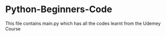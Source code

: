 # Python-Beginners-Code
This file contains main.py which has all the codes learnt from the Udemey Course
